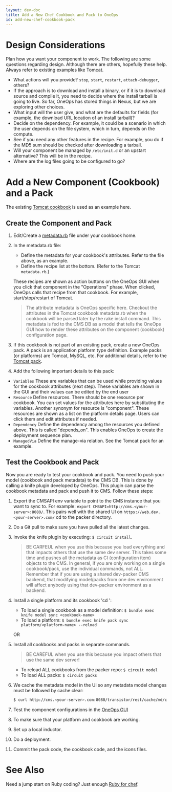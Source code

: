 ```yaml
---
layout: dev-doc
title: Add a New Chef Cookbook and Pack to OneOps
id: add-new-chef-cookbook-pack
---
```


# Design Considerations

Plan how you want your component to work. The following are some questions regarding design. Although there are others, hopefully these help. Always refer to existing examples like Tomcat.


* What actions will you provide? `stop`, `start`, `restart`, `attach-debugger`, others?
* If the approach is to download and install a binary, or if it is to download source and compile it, you need to decide where the install tarball is going to live. So far, OneOps has stored things in Nexus, but we are exploring other choices.
* What input will the user give, and what are the defaults for fields (for example, the download URL location of an install tarball)?
* Decide on the dependency. For example, it could be a scenario in which the user depends on the file system, which in turn, depends on the compute.
* See if you need any other features in the recipe. For example, you do if the MD5 sum should be checked after downloading a tarball.
* Will your component be managed by `/etc/init.d` or an upstart alternative? This will be in the recipe.
* Where are the log files going to be configured to go?


# Add a New Component (Cookbook) and a Pack

The existing <a href="https://github.com/oneops/circuit-oneops-1/tree/master/components/cookbooks/tomcat" target="_blank">Tomcat cookbook</a> is used as an example here.

## Create the Component and Pack

1. Edit/Create a <a href="https://github.com/oneops/circuit-oneops-1/blob/master/components/cookbooks/tomcat/metadata.rb" target="_blank">metadata.rb</a> file under your cookbook home.<br/>
2. In the metadata.rb file:
    * Define the metadata for your cookbook's attributes. Refer to the file above, as an example.
    * Define the recipe list at the bottom. (Refer to the Tomcat `metadata.rb`.)

    These recipes are shown as action buttons on the OneOps GUI when you click that component in the "Operations" phase. When clicked, OneOps calls that recipe from that cookbook. For example, start/stop/restart of Tomcat.

    > The attribute metadata is OneOps specific here. Checkout the attributes in the Tomcat cookbook metadata.rb when the cookbook will be parsed later by the rake install command. This metadata is fed to the CMS DB as a model that tells the OneOps GUI how to render these attributes on the component (cookbook) configuration page.

3. If this cookbook is not part of an existing pack, create a new OneOps pack. A pack is an application platform type definition. Example packs (or platforms) are Tomcat, MySQL, etc. For additional details, refer to the <a href="https://github.com/oneops/circuit-oneops-1/blob/master/packs/tomcat.rb" target="_blank">Tomcat pack</a>.
4. Add the following important details to this pack:
  * `Variables` These are variables that can be used while providing values for the cookbook attributes (next step). These variables are shown in the GUI and their values can be edited by the end user
  * `Resource` Define resources. There should be one resource per cookbook. You can set values for the attributes here by substituting the variables. Another synonym for resource is "component". These resources are shown as a list on the platform details page. Users can click them and edit attributes if needed.
  * `Dependency` Define the dependency among the resources you defined above. This is called "depends_on". This enables OneOps to create the deployment sequence plan.
  * `ManagedVia` Define the manage-via relation. See the Tomcat pack for an example.


## Test the Cookbook and Pack

Now you are ready to test your cookbook and pack. You need to push your model (cookbook and pack metadata) to the CMS DB. This is done by calling a knife plugin developed by OneOps. This plugin can parse the cookbook metadata and pack and push it to CMS. Follow these steps:

1. Export the CMSAPI env variable to point to the CMS instance that you want to sync to. For example: `export CMSAPI=http://cms.<your-server>:8080/`. This pairs well with the shared UI on `https://web.dev.<your-server>.com/` cd to the packer directory.  
2. Do a Git pull to make sure you have pulled all the latest changes.
3. Invoke the knife plugin by executing: `$ circuit install`.

    > BE CARFEUL when you use this because you load everything and that impacts others that use the same dev server. This takes some time and pushes all the metadata as CI (configuration item) objects to the CMS. In general, if you are only working on a single cookbook/pack, use the individual commands, not ALL. Remember that if you are using a shared dev-packer CMS backend, that modifying model/packs from one dev environment will affect anybody using that dev-packer environment as a backend.

4. Install a single platform and its cookbook 'cd <pack-directory>':
    * To load a single cookbook as a model definition: `$ bundle exec knife model sync <cookbook-name>`
    * To load a platform: `$ bundle exec knife pack sync platform/<platform-name> --reload`

    OR

5. Install all cookbooks and packs in separate commands.

    > BE CAREFUL when you use this because you impact others that use the same dev server!
    * To reload ALL cookbooks from the packer repo: `$ circuit model`
    * To load ALL packs: `$ circuit packs`

6. We cache the metadata model in the UI so any metadata model changes must be followed by cache clear:

    ~~~bash
    $ curl http://cms.<your-server>.com:8080/transistor/rest/cache/md/clear
    ~~~

7. Test the component configurations in the [OneOps GUI](https://web.dev.<your-server>.com/)   
8. To make sure that your platform and cookbook are working.
9. Set up a local inductor.
10. Do a deployment.
11. Commit the pack code, the cookbook code, and the icons files.

# See Also

Need a jump start on Ruby coding? Just enough <a href="http://docs.opscode.com/just_enough_ruby_for_chef.html" target="_blank">Ruby for chef</a>.
